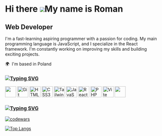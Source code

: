 Hi there ![](https://user-images.githubusercontent.com/18350557/176309783-0785949b-9127-417c-8b55-ab5a4333674e.gif)My name is Roman
=======================================================================================================================================

Web Developer
-------------

I'm a fast-learning aspiring programmer with a passion for coding. My main programming language is JavaScript, and I specialize in the React framework. I'm constantly working on improving my skills and building exciting projects.

🌍  I'm based in Poland

### [![Typing SVG](https://readme-typing-svg.demolab.com?font=Fira+Code&pause=1000&color=9509F7&width=435&lines=Skills)](https://git.io/typing-svg)


<p align="left">
<a href="https://code.visualstudio.com/" target="_blank" rel="noreferrer"><img src="https://cdn.jsdelivr.net/gh/devicons/devicon@latest/icons/vscode/vscode-original.svg" width="36" height="36"/></a> <a href="https://git-scm.com/" target="_blank" rel="noreferrer"><img src="https://raw.githubusercontent.com/danielcranney/readme-generator/main/public/icons/skills/git-colored.svg" width="36" height="36" alt="Git" /></a> <a href="https://developer.mozilla.org/en-US/docs/Glossary/HTML5" target="_blank" rel="noreferrer"><img src="https://raw.githubusercontent.com/danielcranney/readme-generator/main/public/icons/skills/html5-colored.svg" width="36" height="36" alt="HTML5" /></a> <a href="https://www.w3.org/TR/CSS/#css" target="_blank" rel="noreferrer"><img src="https://raw.githubusercontent.com/danielcranney/readme-generator/main/public/icons/skills/css3-colored.svg" width="36" height="36" alt="CSS3" /></a> <a href="https://tailwindcss.com/" target="_blank" rel="noreferrer"><img src="https://raw.githubusercontent.com/danielcranney/readme-generator/main/public/icons/skills/tailwindcss-colored.svg" width="36" height="36" alt="TailwindCSS" /></a> <a href="https://developer.mozilla.org/en-US/docs/Web/JavaScript" target="_blank" rel="noreferrer"><img src="https://raw.githubusercontent.com/danielcranney/readme-generator/main/public/icons/skills/javascript-colored.svg" width="36" height="36" alt="JavaScript" /></a> <a href="https://reactjs.org/" target="_blank" rel="noreferrer"><img src="https://raw.githubusercontent.com/danielcranney/readme-generator/main/public/icons/skills/react-colored.svg" width="36" height="36" alt="React" /></a> <a href="https://www.php.net/" target="_blank" rel="noreferrer"><img src="https://raw.githubusercontent.com/danielcranney/readme-generator/main/public/icons/skills/php-colored.svg" width="36" height="36" alt="PHP" /></a> <a href="https://vitejs.dev/" target="_blank" rel="noreferrer"><img src="https://raw.githubusercontent.com/danielcranney/readme-generator/main/public/icons/skills/vite-colored.svg" width="36" height="36" alt="Vite" /></a> <a href="https://ant.design/" target="_blank" rel="noreferrer"><img src="https://cdn.jsdelivr.net/gh/devicons/devicon@latest/icons/antdesign/antdesign-original.svg" height="36"/></a></p>

### [![Typing SVG](https://readme-typing-svg.demolab.com?font=Fira+Code&pause=1000&color=9509F7&width=435&lines=Stats)](https://git.io/typing-svg)

[![codewars](https://www.codewars.com/users/trenches022/badges/small)](https://www.codewars.com/users/trenches022)

[![Top Langs](https://github-readme-stats.vercel.app/api/top-langs/?username=trenches022&layout=compact&theme=midnight-purple)](https://github.com/trenches022/github-readme-stats)
